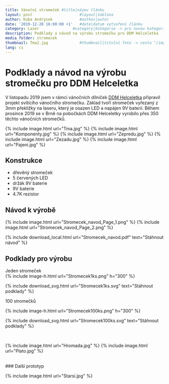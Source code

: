 ```yaml
---
title: Vánoční stromeček #title|název článku   
layout: post                     #layout|šablona
author: Kuba Andrýsek            #authos|autor
date: '2019-12-20 16:00:00 +1'   #date|datum vytvoření článku
category: Laser               #category|kategorie -> pro novou kategorii je potřeba vytvořit stránku v "categories"
description: Podklady a návod na výrobu stromečku pro DDM Helceletka             #Header|nadpis
media_folder: stromecek
thumbnail: Tma2.jpg              #thumbnail|titulní foto -> cesta "/img/blog/**nazev-clanku/Kolo.png**"
lang: cs
---
```


# Podklady a návod na výrobu stromečku pro DDM Helceletka

V listopadu 2019 jsem v rámci vánočních dílniček [DDM Helceletka](https://helceletka.cz/) připravil projekt svítícího vánočního stromečku. Základ tvoří stromeček vyřezaný z 3mm překližky na laseru, který je osazen LED a napájen 9V baterií. Během prosince 2019 se v Brně na pobočkách DDM Helceletky vyrobilo přes 350 těchto vánočních stromečků.

{% include image.html
url="Tma.jpg"
%}
{% include image.html
url="Komponenty.jpg"
%}
{% include image.html
url="Zepredu.jpg"
%}
{% include image.html
url="Zezadu.jpg"
%}
{% include image.html
url="Pajeni.jpg"
%}



## Konstrukce
- dřevěný stromeček
- 5 červených LED
- držák 9V baterie
- 9V baterie
- 4.7K rezistor

## Návod k výrobě

{% include image.html
url="Stromecek_navod_Page_1.png"
%}
{% include image.html
url="Stromecek_navod_Page_2.png"
%}


{% include download_local.html
url="Stromecek_navod.pdf"
text="Stáhnout návod"
%}

## Podklady pro výrobu

Jeden stromeček
<br>
{% include image-h.html
url="Stromecek1ks.png"
h="300"
%}  


{% include download_svg.html
url="Stromecek1ks.svg"
text="Stáhnout podklady"
%}


100 stromečků

{% include image-h.html
url="Stromecek100ks.png"
h="300"
%}    


{% include download_svg.html
url="Stromecek100ks.svg"
text="Stáhnout podklady"
%} 

<br>

{% include image.html
url="Hromada.jpg"
%}
{% include image.html
url="Plato.jpg"
%}


<br>
### Další prototyp

{% include image.html
url="Starsi.jpg"
%}




